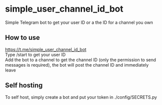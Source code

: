 # simple_user_channel_id_bot

Simple Telegram bot to get your user ID or a the ID for a channel you own

## How to use
https://t.me/simple_user_channel_id_bot  
Type /start to get your user ID  
Add the bot to a channel to get the channel ID (only the permission to send messages is required), the bot will post the channel ID and immediately leave

## Self hosting
To self host, simply create a bot and put your token in ./config/SECRETS.py


